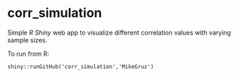 # corr_simulation

Simple *R Shiny* web app to visualize different correlation values with varying sample sizes.

To run from R:
```
shiny::runGitHub('corr_simulation','MikeGruz')
```
